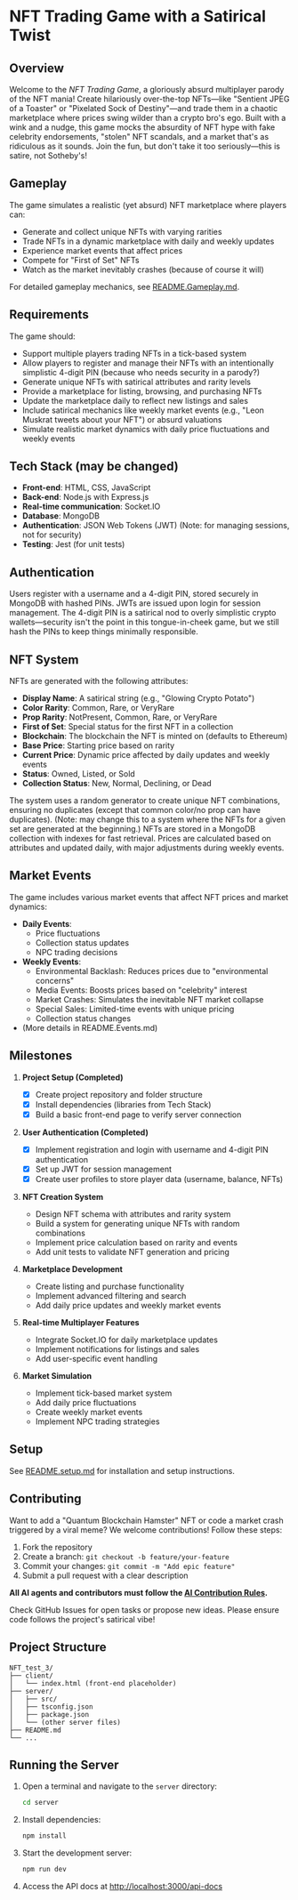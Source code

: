# NFT Trading Game with a Satirical Twist

## Overview
Welcome to the *NFT Trading Game*, a gloriously absurd multiplayer parody of the NFT mania! Create hilariously over-the-top NFTs—like "Sentient JPEG of a Toaster" or "Pixelated Sock of Destiny"—and trade them in a chaotic marketplace where prices swing wilder than a crypto bro's ego. Built with a wink and a nudge, this game mocks the absurdity of NFT hype with fake celebrity endorsements, "stolen" NFT scandals, and a market that's as ridiculous as it sounds. Join the fun, but don't take it too seriously—this is satire, not Sotheby's!

## Gameplay
The game simulates a realistic (yet absurd) NFT marketplace where players can:
- Generate and collect unique NFTs with varying rarities
- Trade NFTs in a dynamic marketplace with daily and weekly updates
- Experience market events that affect prices
- Compete for "First of Set" NFTs
- Watch as the market inevitably crashes (because of course it will)

For detailed gameplay mechanics, see [README.Gameplay.md](README.Gameplay.md).

## Requirements

The game should:

- Support multiple players trading NFTs in a tick-based system
- Allow players to register and manage their NFTs with an intentionally simplistic 4-digit PIN (because who needs security in a parody?)
- Generate unique NFTs with satirical attributes and rarity levels
- Provide a marketplace for listing, browsing, and purchasing NFTs
- Update the marketplace daily to reflect new listings and sales
- Include satirical mechanics like weekly market events (e.g., "Leon Muskrat tweets about your NFT") or absurd valuations
- Simulate realistic market dynamics with daily price fluctuations and weekly events

## Tech Stack (may be changed)

- **Front-end**: HTML, CSS, JavaScript  
- **Back-end**: Node.js with Express.js  
- **Real-time communication**: Socket.IO  
- **Database**: MongoDB  
- **Authentication**: JSON Web Tokens (JWT) (Note: for managing sessions, not for security)
- **Testing**: Jest (for unit tests)

## Authentication
Users register with a username and a 4-digit PIN, stored securely in MongoDB with hashed PINs. JWTs are issued upon login for session management. The 4-digit PIN is a satirical nod to overly simplistic crypto wallets—security isn't the point in this tongue-in-cheek game, but we still hash the PINs to keep things minimally responsible.

## NFT System
NFTs are generated with the following attributes:
- **Display Name**: A satirical string (e.g., "Glowing Crypto Potato")
- **Color Rarity**: Common, Rare, or VeryRare
- **Prop Rarity**: NotPresent, Common, Rare, or VeryRare
- **First of Set**: Special status for the first NFT in a collection
- **Blockchain**: The blockchain the NFT is minted on (defaults to Ethereum)
- **Base Price**: Starting price based on rarity
- **Current Price**: Dynamic price affected by daily updates and weekly events
- **Status**: Owned, Listed, or Sold
- **Collection Status**: New, Normal, Declining, or Dead

The system uses a random generator to create unique NFT combinations, ensuring no duplicates (except that common color/no prop can have duplicates). (Note: may change this to a system where the NFTs for a given set are generated at the beginning.) NFTs are stored in a MongoDB collection with indexes for fast retrieval. Prices are calculated based on attributes and updated daily, with major adjustments during weekly events.

## Market Events 
The game includes various market events that affect NFT prices and market dynamics:
- **Daily Events**:
  - Price fluctuations
  - Collection status updates
  - NPC trading decisions
- **Weekly Events**:
  - Environmental Backlash: Reduces prices due to "environmental concerns"
  - Media Events: Boosts prices based on "celebrity" interest
  - Market Crashes: Simulates the inevitable NFT market collapse
  - Special Sales: Limited-time events with unique pricing
  - Collection status changes
- (More details in README.Events.md)

## Milestones

1. **Project Setup (Completed)**  
   - [x] Create project repository and folder structure  
   - [x] Install dependencies (libraries from Tech Stack)  
   - [x] Build a basic front-end page to verify server connection  

2. **User Authentication (Completed)**  
   - [x] Implement registration and login with username and 4-digit PIN authentication  
   - [x] Set up JWT for session management  
   - [x] Create user profiles to store player data (username, balance, NFTs)  

3. **NFT Creation System**  
   - Design NFT schema with attributes and rarity system  
   - Build a system for generating unique NFTs with random combinations  
   - Implement price calculation based on rarity and events  
   - Add unit tests to validate NFT generation and pricing  

4. **Marketplace Development**  
   - Create listing and purchase functionality  
   - Implement advanced filtering and search  
   - Add daily price updates and weekly market events  

5. **Real-time Multiplayer Features**  
   - Integrate Socket.IO for daily marketplace updates  
   - Implement notifications for listings and sales  
   - Add user-specific event handling  

6. **Market Simulation**  
   - Implement tick-based market system
   - Add daily price fluctuations
   - Create weekly market events
   - Implement NPC trading strategies

## Setup
See [README.setup.md](README.setup.md) for installation and setup instructions.

## Contributing
Want to add a "Quantum Blockchain Hamster" NFT or code a market crash triggered by a viral meme? We welcome contributions! Follow these steps:
1. Fork the repository
2. Create a branch: `git checkout -b feature/your-feature`
3. Commit your changes: `git commit -m "Add epic feature"`
4. Submit a pull request with a clear description

**All AI agents and contributors must follow the [AI Contribution Rules](AI_RULES.md).**

Check GitHub Issues for open tasks or propose new ideas. Please ensure code follows the project's satirical vibe!

## Project Structure

```
NFT_test_3/
├── client/
│   └── index.html (front-end placeholder)
├── server/
│   ├── src/
│   ├── tsconfig.json
│   ├── package.json
│   └── (other server files)
├── README.md
└── ...
```

## Running the Server

1. Open a terminal and navigate to the `server` directory:
   ```bash
   cd server
   ```
2. Install dependencies:
   ```bash
   npm install
   ```
3. Start the development server:
   ```bash
   npm run dev
   ```
4. Access the API docs at [http://localhost:3000/api-docs](http://localhost:3000/api-docs)